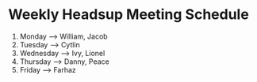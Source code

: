 # Weekly Headsup Meeting Schedule

1. Monday --> William, Jacob
2. Tuesday --> Cytlin 
3. Wednesday --> Ivy, Lionel
4. Thursday --> Danny, Peace
5. Friday --> Farhaz